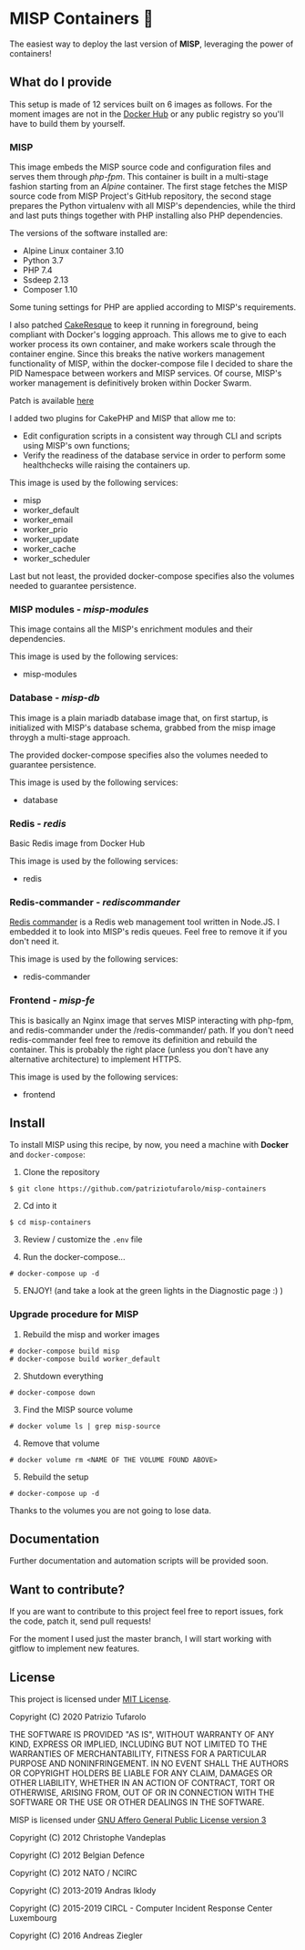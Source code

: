 # MISP Containers 🐋

The easiest way to deploy the last version of **MISP**, leveraging the power of containers!

## What do I provide

This setup is made of 12 services built on 6 images as follows.
For the moment images are not in the [Docker Hub](https://hub.docker.com/) or any public registry so you'll have to build them by yourself.

### MISP
This image embeds the MISP source code and configuration files and serves them through *php-fpm*. This container is built in a multi-stage fashion starting from an *Alpine* container.
The first stage fetches the MISP source code from MISP Project's GitHub repository, the second stage prepares the Python virtualenv with all MISP's dependencies, while the third and last puts things together with PHP installing also PHP dependencies.

The versions of the software installed are:

- Alpine Linux container 3.10
- Python 3.7
- PHP 7.4
- Ssdeep 2.13
- Composer 1.10

Some tuning settings for PHP are applied according to MISP's requirements.

I also patched [CakeResque](https://cakeresque.kamisama.me/) to keep it running in foreground, being compliant with Docker's logging approach.
This allows me to give to each worker process its own container, and make workers scale through the container engine.
Since this breaks the native workers management functionality of MISP, within the docker-compose file I decided to share the PID Namespace between workers and MISP services.
Of course, MISP's worker management is definitively broken within Docker Swarm.

Patch is available [here](https://github.com/patriziotufarolo/misp-containers/blob/master/misp/01-cakeresque.patch)

I added two plugins for CakePHP and MISP that allow me to:

- Edit configuration scripts in a consistent way through CLI and scripts using MISP's own functions;
- Verify the readiness of the database service in order to perform some healthchecks wille raising the containers up.

This image is used by the following services:

- misp 
- worker\_default
- worker\_email
- worker\_prio
- worker\_update
- worker\_cache
- worker\_scheduler

Last but not least, the provided docker-compose specifies also the volumes needed to guarantee persistence.

### MISP modules - *misp-modules*
This image contains all the MISP's enrichment modules and their dependencies.

This image is used by the following services:

- misp-modules

### Database - *misp-db*
This image is a plain mariadb database image that, on first startup, is initialized with MISP's database schema, grabbed from the misp image throygh a multi-stage approach.

The provided docker-compose specifies also the volumes needed to guarantee persistence.

This image is used by the following services:

- database

### Redis - *redis*
Basic Redis image from Docker Hub

This image is used by the following services:

- redis

### Redis-commander - *rediscommander*
[Redis commander](https://github.com/joeferner/redis-commander) is a Redis web management tool written in Node.JS. I embedded it to look into MISP's redis queues. Feel free to remove it if you don't need it. 

This image is used by the following services:

- redis-commander

### Frontend - *misp-fe*
This is basically an Nginx image that serves MISP interacting with php-fpm, and redis-commander under the /redis-commander/ path. 
If you don't need redis-commander feel free to remove its definition and rebuild the container.
This is probably the right place (unless you don't have any alternative architecture) to implement HTTPS.

This image is used by the following services:

- frontend 

## Install
To install MISP using this recipe, by now, you need a machine with **Docker**  and `docker-compose`:

1) Clone the repository

```
$ git clone https://github.com/patriziotufarolo/misp-containers
```

2) Cd into it

```
$ cd misp-containers
```

3) Review / customize the `.env` file

4) Run the docker-compose...

```
# docker-compose up -d
```

5) ENJOY! (and take a look at the green lights in the Diagnostic page :) )

### Upgrade procedure for MISP

1) Rebuild the misp and worker images

```
# docker-compose build misp
# docker-compose build worker_default
```

2) Shutdown everything
```
# docker-compose down
```

3) Find the MISP source volume

```
# docker volume ls | grep misp-source
```

4) Remove that volume
```
# docker volume rm <NAME OF THE VOLUME FOUND ABOVE>
```

5) Rebuild the setup
```
# docker-compose up -d
```

Thanks to the volumes you are not going to lose data.

## Documentation

Further documentation and automation scripts will be provided soon.

## Want to contribute?

If you are want to contribute to this project feel free to report issues, fork the code, patch it, send pull requests!

For the moment I used just the master branch, I will start working with gitflow to implement new features.

## License

This project is licensed under [MIT License](https://opensource.org/licenses/MIT).

Copyright (C) 2020 Patrizio Tufarolo

THE SOFTWARE IS PROVIDED "AS IS", WITHOUT WARRANTY OF ANY KIND, EXPRESS OR IMPLIED, INCLUDING BUT NOT LIMITED TO THE WARRANTIES OF MERCHANTABILITY, FITNESS FOR A PARTICULAR PURPOSE AND NONINFRINGEMENT. IN NO EVENT SHALL THE AUTHORS OR COPYRIGHT HOLDERS BE LIABLE FOR ANY CLAIM, DAMAGES OR OTHER LIABILITY, WHETHER IN AN ACTION OF CONTRACT, TORT OR OTHERWISE, ARISING FROM, OUT OF OR IN CONNECTION WITH THE SOFTWARE OR THE USE OR OTHER DEALINGS IN THE SOFTWARE.

MISP is licensed under [GNU Affero General Public License version 3](http://www.gnu.org/licenses/agpl-3.0.html)

Copyright (C) 2012 Christophe Vandeplas

Copyright (C) 2012 Belgian Defence

Copyright (C) 2012 NATO / NCIRC

Copyright (C) 2013-2019 Andras Iklody

Copyright (C) 2015-2019 CIRCL - Computer Incident Response Center Luxembourg

Copyright (C) 2016 Andreas Ziegler
